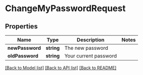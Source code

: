 # ChangeMyPasswordRequest

## Properties
Name | Type | Description | Notes
------------ | ------------- | ------------- | -------------
**newPassword** | **string** | The new password | 
**oldPassword** | **string** | Your current password | 

[[Back to Model list]](../README.md#documentation-for-models) [[Back to API list]](../README.md#documentation-for-api-endpoints) [[Back to README]](../README.md)


